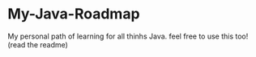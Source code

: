 # My-Java-Roadmap
My personal path of learning for all thinhs Java. feel free to use this too! (read the readme)
